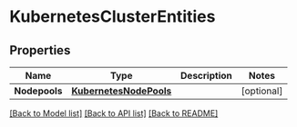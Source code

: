 # KubernetesClusterEntities

## Properties

Name | Type | Description | Notes
------------ | ------------- | ------------- | -------------
**Nodepools** | [**KubernetesNodePools**](KubernetesNodePools.md) |  | [optional] 

[[Back to Model list]](../README.md#documentation-for-models) [[Back to API list]](../README.md#documentation-for-api-endpoints) [[Back to README]](../README.md)



